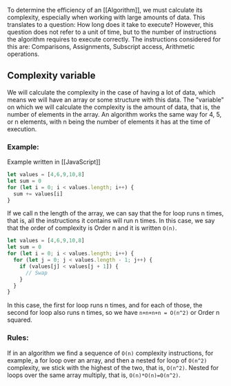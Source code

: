 To determine the efficiency of an [[Algorithm]], we must calculate its complexity, especially when working with large amounts of data. This translates to a question: How long does it take to execute? However, this question does not refer to a unit of time, but to the number of instructions the algorithm requires to execute correctly. The instructions considered for this are: Comparisons, Assignments, Subscript access, Arithmetic operations.
## Complexity variable
We will calculate the complexity in the case of having a lot of data, which means we will have an array or some structure with this data. The "variable" on which we will calculate the complexity is the amount of data, that is, the number of elements in the array. An algorithm works the same way for 4, 5, or n elements, with n being the number of elements it has at the time of execution.
### Example:
Example written in [[JavaScript]]
```js
let values = [4,6,9,10,8]
let sum = 0
for (let i = 0; i < values.length; i++) {
  sum += values[i]
}
```
If we call n the length of the array, we can say that the for loop runs n times, that is, all the instructions it contains will run n times. In this case, we say that the order of complexity is Order n and it is written `O(n)`.
```js
let values = [4,6,9,10,8]
let sum = 0
for (let i = 0; i < values.length; i++) {
  for (let j = 0; j < values.length - 1; j++) {
    if (values[j] < values[j + 1]) {
      // Swap
    }
  }
}
```
In this case, the first for loop runs n times, and for each of those, the second for loop also runs n times, so we have `n+n+n+n = O(n^2)` or Order n squared.
### Rules:
If in an algorithm we find a sequence of `O(n)` complexity instructions, for example, a for loop over an array, and then a nested for loop of `O(n^2)` complexity, we stick with the highest of the two, that is, `O(n^2)`. Nested for loops over the same array multiply, that is, `O(n)*O(n)=O(n^2)`.